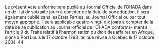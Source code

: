 Le présent Acte uniforme sera publié au Journal Officiel de l’OHADA dans un dé-
lai de soixante jours à compter de la date de son adoption. Il sera également publié dans les
Etats Parties, au Journal Officiel ou par tout moyen approprié. Il sera applicable quatre-vingt-
dix jours à compter de la date de sa publication au Journal officiel de l’OHADA conformé-
ment à l’article 9 du Traité relatif à l’harmonisation du droit des affaires en Afrique, signé à
Port Louis le 17 octobre 1993, tel que révisé à Québec le 17 octobre 2008.
44